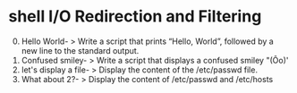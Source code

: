 # shell I/O Redirection and Filtering
0. Hello World- > Write a script that prints “Hello, World”, followed by a new line to the standard output.
1. Confused smiley- > Write a script that displays a confused smiley "(Ôo)'
2. let's display a file- > Display the content of the /etc/passwd file.
3. What about 2?- > Display the content of /etc/passwd and /etc/hosts



